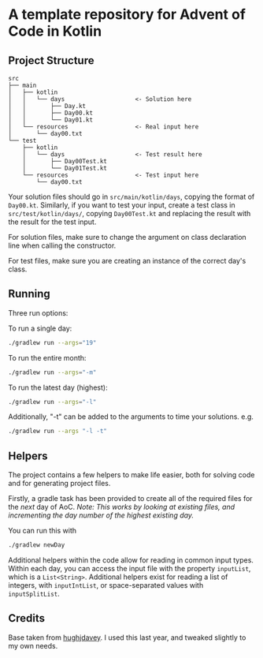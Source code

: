 # A template repository for Advent of Code in Kotlin

## Project Structure

```tree
src
├── main
│   ├── kotlin
│   │   └── days                    <- Solution here
│   │       ├── Day.kt
│   │       ├── Day00.kt
│   │       └── Day01.kt
│   └── resources                   <- Real input here
│       └── day00.txt
└── test
    ├── kotlin
    │   └── days                    <- Test result here
    │       ├── Day00Test.kt
    │       └── Day01Test.kt
    └── resources                   <- Test input here
        └── day00.txt
```

Your solution files should go in `src/main/kotlin/days`, copying the format of `Day00.kt`.
Similarly, if you want to test your input, create a test class in `src/test/kotlin/days/`,
copying `Day00Test.kt` and replacing the result with the result for the test input.

For solution files, make sure to change the argument on class declaration line when calling
the constructor.

For test files, make sure you are creating an instance of the correct day's class.

## Running

Three run options:

To run a single day:

```bash
./gradlew run --args="19"
```

To run the entire month:

```bash
./gradlew run --args="-m"
```

To run the latest day (highest):

```bash
./gradlew run --args="-l"
```

Additionally, "-t" can be added to the arguments to time your solutions. e.g.

```bash
./gradlew run --args "-l -t"
```

## Helpers

The project contains a few helpers to make life easier, both for solving code
and for generating project files.

Firstly, a gradle task has been provided to create all of the required files
for the *next* day of AoC. *Note: This works by looking at existing files,
and incrementing the day number of the highest existing day.*

You can run this with

```bash
./gradlew newDay
```

Additional helpers within the code allow for reading in common input types.
Within each day, you can access the input file with the property `inputList`,
which is a `List<String>`. Additional helpers exist for reading a list of
integers, with `inputIntList`, or space-separated values with `inputSplitList`.

## Credits

Base taken from [hughjdavey](https://github.com/hughjdavey/aoc-kotlin-starter).
I used this last year, and tweaked slightly to my own needs.
